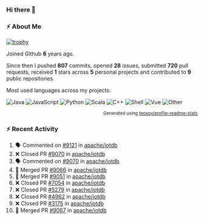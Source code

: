 ### Hi there 👋

### :zap: About Me

[![trophy](https://github-profile-trophy.vercel.app/?username=HTHou&theme=onedark)](https://github.com/ryo-ma/github-profile-trophy)
   
Joined Github **6** years ago.

Since then I pushed **807** commits, opened **28** issues, submitted **720** pull requests, received **1** stars across **5** personal projects and contributed to **9** public repositories.

Most used languages across my projects:

![Java](https://img.shields.io/static/v1?style=flat-square&label=%E2%A0%80&color=555&labelColor=%23b07219&message=Java%EF%B8%B194.4%25)
![JavaScript](https://img.shields.io/static/v1?style=flat-square&label=%E2%A0%80&color=555&labelColor=%23f1e05a&message=JavaScript%EF%B8%B11.4%25)
![Python](https://img.shields.io/static/v1?style=flat-square&label=%E2%A0%80&color=555&labelColor=%233572A5&message=Python%EF%B8%B10.7%25)
![Scala](https://img.shields.io/static/v1?style=flat-square&label=%E2%A0%80&color=555&labelColor=%23c22d40&message=Scala%EF%B8%B10.6%25)
![C++](https://img.shields.io/static/v1?style=flat-square&label=%E2%A0%80&color=555&labelColor=%23f34b7d&message=C%2B%2B%EF%B8%B10.6%25)
![Shell](https://img.shields.io/static/v1?style=flat-square&label=%E2%A0%80&color=555&labelColor=%2389e051&message=Shell%EF%B8%B10.4%25)
![Vue](https://img.shields.io/static/v1?style=flat-square&label=%E2%A0%80&color=555&labelColor=%2341b883&message=Vue%EF%B8%B10.3%25)
![Other](https://img.shields.io/static/v1?style=flat-square&label=%E2%A0%80&color=555&labelColor=%23ededed&message=Other%EF%B8%B11.2%25)

<p align="right"><sub>Generated using <a href="https://github.com/marketplace/actions/profile-readme-stats">teoxoy/profile-readme-stats</a></sub></p>


<!--![](https://github.com/HTHou/HTHou/blob/output/github-contribution-grid-snake.svg)-->

<!--![Haonan Hou's github stats](https://github-readme-stats.vercel.app/api?username=HTHou&count_private=true&show_icons=true&theme=onedark)-->

<!--![Haonan Hou's wakatime stats](https://github-readme-stats.vercel.app/api/wakatime?username=HTHou&layout=compact&theme=onedark)-->

<!--![Top Langs](https://github-readme-stats.vercel.app/api/top-langs/?username=HTHou&theme=onedark&layout=compact)-->

### :zap: Recent Activity
<!--START_SECTION:activity-->
1. 🗣 Commented on [#9121](https://github.com/apache/iotdb/issues/9121) in [apache/iotdb](https://github.com/apache/iotdb)
2. ❌ Closed PR [#9070](https://github.com/apache/iotdb/pull/9070) in [apache/iotdb](https://github.com/apache/iotdb)
3. 🗣 Commented on [#9070](https://github.com/apache/iotdb/issues/9070) in [apache/iotdb](https://github.com/apache/iotdb)
4. 🎉 Merged PR [#9066](https://github.com/apache/iotdb/pull/9066) in [apache/iotdb](https://github.com/apache/iotdb)
5. 🎉 Merged PR [#9051](https://github.com/apache/iotdb/pull/9051) in [apache/iotdb](https://github.com/apache/iotdb)
6. ❌ Closed PR [#7054](https://github.com/apache/iotdb/pull/7054) in [apache/iotdb](https://github.com/apache/iotdb)
7. ❌ Closed PR [#5279](https://github.com/apache/iotdb/pull/5279) in [apache/iotdb](https://github.com/apache/iotdb)
8. ❌ Closed PR [#4962](https://github.com/apache/iotdb/pull/4962) in [apache/iotdb](https://github.com/apache/iotdb)
9. ❌ Closed PR [#3175](https://github.com/apache/iotdb/pull/3175) in [apache/iotdb](https://github.com/apache/iotdb)
10. 🎉 Merged PR [#9067](https://github.com/apache/iotdb/pull/9067) in [apache/iotdb](https://github.com/apache/iotdb)
<!--END_SECTION:activity-->

<!--
**HTHou/HTHou** is a ✨ _special_ ✨ repository because its `README.md` (this file) appears on your GitHub profile.

Here are some ideas to get you started:

- 🔭 I’m currently working on ...
- 🌱 I’m currently learning ...
- 👯 I’m looking to collaborate on ...
- 🤔 I’m looking for help with ...
- 💬 Ask me about ...
- 📫 How to reach me: ...
- 😄 Pronouns: ...
- ⚡ Fun fact: ...
-->
